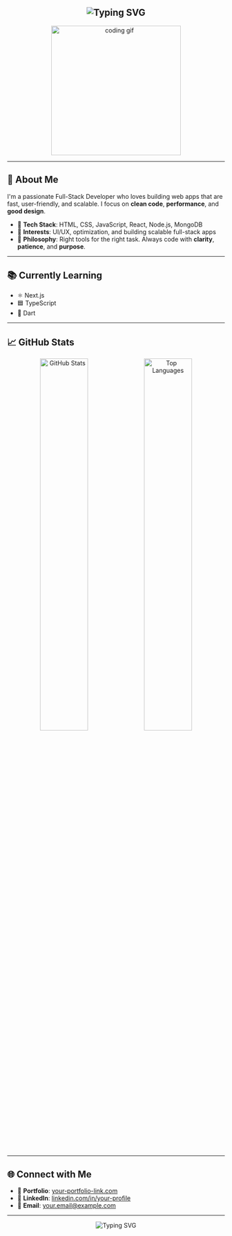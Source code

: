 <h2 align="center">
  <img src="https://readme-typing-svg.herokuapp.com?font=Fira+Code&duration=2000&pause=1000&center=true&vCenter=true&width=450&lines=👋+Hi,+I'm+Md.+Rifat+Mia;💻+Web+Developer;🌍+Based+in+Khulna,+Bangladesh" alt="Typing SVG" />
</h2>

<p align="center">
  <img src="https://media.giphy.com/media/qgQUggAC3Pfv687qPC/giphy.gif" width="300" alt="coding gif" />
</p>

---

## 🚀 About Me

I'm a passionate Full-Stack Developer who loves building web apps that are fast, user-friendly, and scalable. I focus on **clean code**, **performance**, and **good design**.

- 🔧 **Tech Stack**: HTML, CSS, JavaScript, React, Node.js, MongoDB  
- 🎯 **Interests**: UI/UX, optimization, and building scalable full-stack apps  
- 🧠 **Philosophy**: Right tools for the right task. Always code with **clarity**, **patience**, and **purpose**.

---

## 📚 Currently Learning

- ⚛️ Next.js  
- 🟦 TypeScript  
- 🐍 Dart  

---

## 📈 GitHub Stats

<div align="center">

<img src="https://github-readme-stats.vercel.app/api?username=rifatbinbaccu9&show_icons=true&theme=tokyonight&hide_border=true" width="47%" alt="GitHub Stats" />
<img src="https://github-readme-stats.vercel.app/api/top-langs/?username=rifatbinbaccu9&layout=compact&theme=tokyonight&hide_border=true" width="47%" alt="Top Languages" />

</div>

---

## 🌐 Connect with Me

- 🔗 **Portfolio**: [your-portfolio-link.com](https://your-portfolio-link.com)  
- 💼 **LinkedIn**: [linkedin.com/in/your-profile](https://linkedin.com/in/your-profile)  
- 📧 **Email**: [your.email@example.com](mailto:your.email@example.com)  

---

<p align="center">
  <img src="https://readme-typing-svg.herokuapp.com?font=Fira+Code&duration=2000&pause=1000&center=true&vCenter=true&width=450&lines=Thanks+for+visiting!+⭐+Check+out+my+repos!" alt="Typing SVG" />
</p>
